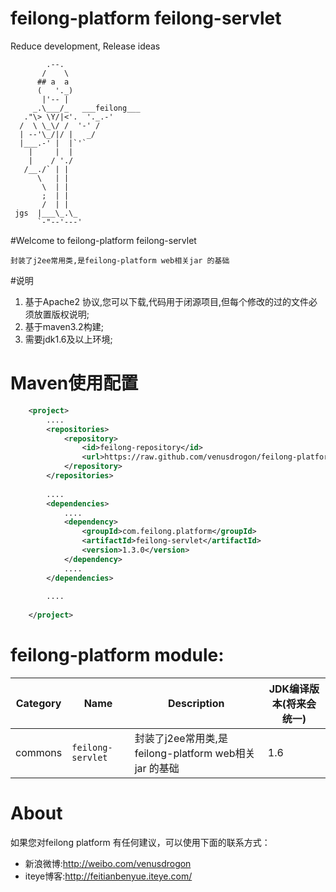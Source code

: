 feilong-platform feilong-servlet
================

Reduce development, Release ideas

            .--.
           /    \
          ## a  a
          (   '._)
           |'-- |
         _.\___/_   ___feilong___
       ."\> \Y/|<'.  '._.-'
      /  \ \_\/ /  '-' /
      | --'\_/|/ |   _/
      |___.-' |  |`'`
        |     |  |
        |    / './
       /__./` | |
          \   | |
           \  | |
           ;  | |
           /  | |
     jgs  |___\_.\_
          `-"--'---'


#Welcome to feilong-platform feilong-servlet

`封装了j2ee常用类,是feilong-platform web相关jar 的基础`

#说明

1. 基于Apache2 协议,您可以下载,代码用于闭源项目,但每个修改的过的文件必须放置版权说明;
1. 基于maven3.2构建;
1. 需要jdk1.6及以上环境;


# Maven使用配置

```XML
	<project>
		....
		<repositories>
			<repository>
				<id>feilong-repository</id>
				<url>https://raw.github.com/venusdrogon/feilong-platform/repository</url>
			</repository>
		</repositories>
		
		....
		<dependencies>
			....
			<dependency>
				<groupId>com.feilong.platform</groupId>
				<artifactId>feilong-servlet</artifactId>
				<version>1.3.0</version>
			</dependency>
			....
		</dependencies>
		
		....
		
	</project>
```

# feilong-platform module:

Category |Name | Description | JDK编译版本(将来会统一)
----|------------ | ---------|------------
commons |`feilong-servlet` | 封装了j2ee常用类,是feilong-platform web相关jar 的基础 | 1.6


# About

如果您对feilong platform 有任何建议，可以使用下面的联系方式：

* 新浪微博:http://weibo.com/venusdrogon 
* iteye博客:http://feitianbenyue.iteye.com/